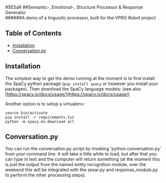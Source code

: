 #SESaR
##Semantic-, Emotional-, Structure Processor & Response Generator  
######A demo of a linguistic processor, built for the VPRO Robot project

## Table of Contents
- [Installation](#installation)
- [Conversation.py](#conversation.py)

## Installation
The simplest way to get the demo running at the moment is to first install the SpaCy python package (`pip install spacy` or however you install your packages). Then download the SpaCy language models:  (see also [https://spacy.io/docs/usage/](https://spacy.io/docs/usage/)

Another option is to setup a virtualenv:
```virtualenv .
source bin/activate
pip install -r requirements.txt
python -m spacy.en.download all
```

## Conversation.py
You can run the conversation.py script by invoking 'python conversation.py' from your command line. It will take a little while to load, but after that you can type in text and the computer will return something (at the moment this is just the output from the named entity recognition module, over the weekend this will be integrated with the sesar.py and response_module.py to perform the other processing steps).

